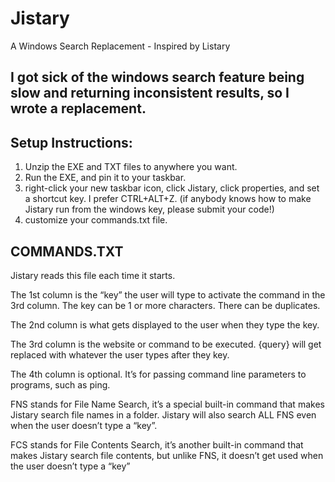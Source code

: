 # Jistary
A Windows Search Replacement - Inspired by Listary

## I got sick of the windows search feature being slow and returning inconsistent results, so I wrote a replacement.

## Setup Instructions:
1. Unzip the EXE and TXT files to anywhere you want.
2. Run the EXE, and pin it to your taskbar.
3. right-click your new taskbar icon, click Jistary, click properties, and set a shortcut key.  I prefer CTRL+ALT+Z.  (if anybody knows how to make Jistary run from the windows key, please submit your code!)
4. customize your commands.txt file.

## COMMANDS.TXT
Jistary reads this file each time it starts.

The 1st column is the “key” the user will type to activate the command in the 3rd column.  The key can be 1 or more characters.  There can be duplicates.

The 2nd column is what gets displayed to the user when they type the key.

The 3rd column is the website or command to be executed.  {query} will get replaced with whatever the user types after they key.

The 4th column is optional.  It’s for passing command line parameters to programs, such as ping.

FNS stands for File Name Search, it’s a special built-in command that makes Jistary search file names in a folder.  Jistary will also search ALL FNS even when the user doesn’t type a “key”.

FCS stands for File Contents Search, it’s another built-in command that makes Jistary search file contents, but unlike FNS, it doesn’t get used when the user doesn’t type a “key”
